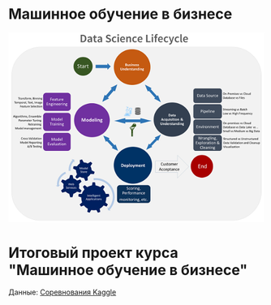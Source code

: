 # Машинное обучение в бизнесе
![MarkDown](https://github.com/vit050587/ML_in_work/blob/master/tdsp-lifecycle2.png)
# Итоговый проект курса "Машинное обучение в бизнесе"
Данные: [Соревнования Kaggle](https://www.kaggle.com/datasets/andrewmvd/trip-advisor-hotel-reviews)
